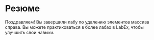 # Резюме

Поздравляем! Вы завершили лабу по удалению элементов массива справа. Вы можете практиковаться в более лабах в LabEx, чтобы улучшить свои навыки.
